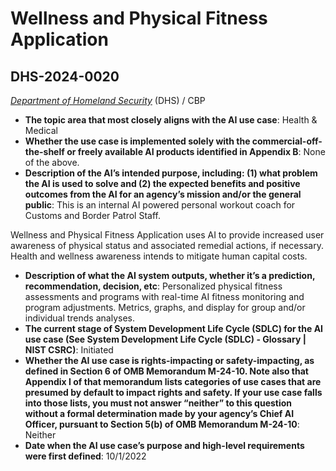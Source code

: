 # Wellness and Physical Fitness Application
## DHS-2024-0020
_[Department of Homeland Security](<../3_agency/Department of Homeland Security.md>)_ (DHS) / CBP


+ **The topic area that most closely aligns with the AI use case**: Health & Medical
+ **Whether the use case is implemented solely with the commercial-off-the-shelf or freely available AI products identified in Appendix B**: None of the above.
+ **Description of the AI’s intended purpose, including: (1) what problem the AI is used to solve and (2) the expected benefits and positive outcomes from the AI for an agency’s mission and/or the general public**: This is an internal  AI powered personal workout coach for Customs and Border Patrol Staff. 

Wellness and Physical Fitness Application uses AI to provide increased user awareness of physical status and associated remedial actions, if necessary. Health and wellness awareness intends to mitigate human capital costs.
+ **Description of what the AI system outputs, whether it’s a prediction, recommendation, decision, etc**: Personalized physical fitness assessments and programs with real-time AI fitness monitoring and program adjustments. Metrics, graphs, and display for group and/or individual trends analyses.
+ **The current stage of System Development Life Cycle (SDLC) for the AI use case (See System Development Life Cycle (SDLC) - Glossary | NIST CSRC)**: Initiated
+ **Whether the AI use case is rights-impacting or safety-impacting, as defined in Section 6 of OMB Memorandum M-24-10. Note also that Appendix I of that memorandum lists categories of use cases that are presumed by default to impact rights and safety. If your use case falls into those lists, you must not answer “neither” to this question without a formal determination made by your agency’s Chief AI Officer, pursuant to Section 5(b) of OMB Memorandum M-24-10**: Neither
+ **Date when the AI use case’s purpose and high-level requirements were first defined**: 10/1/2022